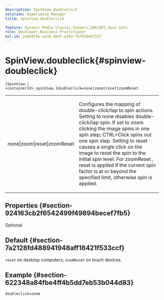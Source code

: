 ```yaml
---
description: SpinView.doubleclick
solution: Experience Manager
title: SpinView.doubleclick

feature: Dynamic Media Classic,Viewers,SDK/API,Spin Sets
role: Developer,Business Practitioner
exl-id: 2e9b8f8e-aa36-4b47-a36d-7b7036e8722f
---
```

# SpinView.doubleclick{#spinview-doubleclick}

 `[SpinView.|<containerId>_spinView.]doubleclick=none|zoom|reset|zoomReset`

<table id="table_E314540D347D47699C04EB80D20C0721"> 
 <tbody> 
  <tr> 
   <td colname="col1"> <p> <span class="codeph"> none|zoom|reset|zoomReset </span> </p> </td> 
   <td colname="col2"> <p> Configures the mapping of double-click/tap to spin actions. Setting to <span class="codeph"> none </span> disables double-click/tap spin. If set to <span class="codeph"> zoom </span> clicking the image spins in one spin step; CTRL+Click spins out one spin step. Setting to <span class="codeph"> reset </span> causes a single click on the image to reset the spin to the initial spin level. For <span class="codeph"> zoomReset </span>, reset is applied if the current spin factor is at or beyond the specified limit, otherwise spin is applied. </p> </td> 
  </tr> 
 </tbody> 
</table>

## Properties {#section-924163cb2f6542499f49894becef7fb5}

Optional.

## Default {#section-7a2128fd488941948aff18421f533ccf}

`reset` on desktop computers; `zoomReset` on touch devices.

## Example {#section-622348a84fbe4ff4b5dd7eb53b044d83}

`doubleclick=zoom`
